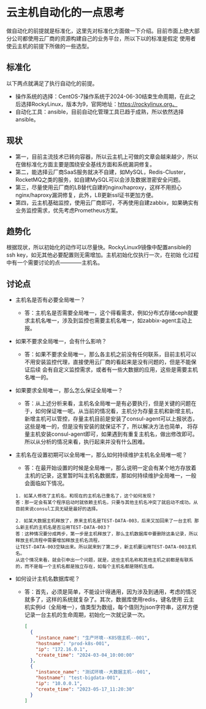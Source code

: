 # 云主机自动化的一点思考

做自动化的前提就是标准化，这里先对标准化方面做一下介绍。目前市面上绝大部分公司都使用云厂商的资源构建自己的业务平台，所以下以的标准是假定
使用者使云主机的前提下所做的一些选型。


## 标准化
以下两点就满足了执行自动化的前提。
- 操作系统的选择：CentOS-7操作系统于2024-06-30结束生命周期，在此之后选择RockyLinux，版本为9，官网地址：https://rockylinux.org。
- 自动化工具：ansible，目前自动化管理工具已趋于成熟，所以依然选择ansible。


## 现状
- 第一，目前主流技术已转向容器，所以云主机上可做的文章会越来越少，所以在做标准化方面主要是围绕安全基线方面和系统漏洞修复。  
- 第二，能选择云厂商SaaS服务就决不自建，如MySQL，Redis-Cluster，RocketMQ之类的服务，如自建MySQL可以会涉及数据泄密安全问题。
- 第三，尽量使用云厂商的LB替代自建的nginx/haproxy，这样不用担心nginx/haproxy漏洞修复，此外，LB更新ssl证书更加方便。
- 第四，云主机基础监控，使用云厂商即可，不再使用自建zabbix，如果确实有业务监控需求，优先考虑Prometheus方案。


## 趋势化
根据现状，所以初始化的动作可以尽量快。RockyLinux9镜像中配置ansible的ssh key，如无其他必要配置则无需增加。主机初始化仅执行一次，在初始
化过程中有一个需要讨论的点————主机名。

## 讨论点
- 主机名是否有必要全局唯一？
    - 答：主机名是否需要全局唯一，这个得看需求，例如分布式存储ceph就要求主机名唯一，涉及到监控也需要主机名唯一，如zabbix-agent主动上报。

- 如果不要求全局唯一，会有什么影响？
    - 答：如果不要求全局唯一，那么各主机之前没有任何联系，目前主机可以不用安装监控代理，直接使用云厂商的看起来是没有问题的，但是不能保证后续
        会有自定义监控需求，或者有一些大数据的应用，这些是需要主机名唯一的。

- 如果要求全局唯一，那么怎么保证全局唯一？
    - 答：从上述分析来看，主机名全局唯一是有必要执行，但是关键的问题在于，如何保证唯一呢。从当前的情况看，主机分为存量主机和新增主机，
        新增主机可以管控，存量主机目前是安装了consul-agent可以上报状态，这些是唯一的，但是没有安装的就保证不了，所以解决方法也简单，
        将存量主机安装consul-agent即可，如果遇到有重复主机名，做出修改即可。所以从分析的情况来看，执行起来并没有什么困难。

- 主机名在设置初期可以全局唯一，那么如何持续维护主机名全局唯一呢？
    - 答：在最开始设置的时候是全局唯一，那么说明一定会有某个地方存放着主机的记录，这里暂时叫主机名数据库，那如何持续维护全局唯一，一般会面临如下情况。  
    ```
    1. 如某人修改了主机名，和现在的主机名已重名了，这个如何发现？ 
    答：那一定会有某个程序启动时就依赖主机名，只要与其他主机名冲突了就启动不成功。从目前来说consul工具无疑是最好的选择。
    
    2. 如某大数据主机释放了，原来主机名是TEST-DATA-003，后来又加回来了一台主机 那么新主机的主机名是否沿用TEST-DATA-003？
    答：这种情况要分成两步，第一步是主机释放了，那么主机数据库中要删除这条记录，所以释放主机流程中需要增加释放主机名流程，
    让TEST-DATA-003空缺出来。所以就来到了第二步，新主机要沿用TEST-DATA-003主机名。
    从这个情况来看，就会引申出一个问题，就是，这些主机名称和其他主机之前都是有联系的，而不是每一个主机名都是独立存在，如每个主机名都是随机生成。
    ```

- 如何设计主机名数据库呢？
    - 答：首先，必须是简单，不能设计得通用，因为涉及到通用，考虑的情况就多了，这样的系统就复杂了。其次，数据库使用redis，键名使用
      云主机实例id（全局唯一），值类型为数组，每个值则为json字符串，这样方便记录一台主机的生命周期，初始化一次就记录一次。
      ```json
      [
        {
          "instance_name": "生产环境--K8S宿主机--001",
          "hostname": "prod-k8s-001",
          "ip": "172.16.0.1",
          "create_time": "2024-03-04_10:00:00"
        },
        {
          "instance_name": "测试环境--大数据主机--001",
          "hostname": "test-bigdata-001",
          "ip": "10.0.0.1",
          "create_time": "2023-05-17_11:20:30"
        }
      ]
      ```

